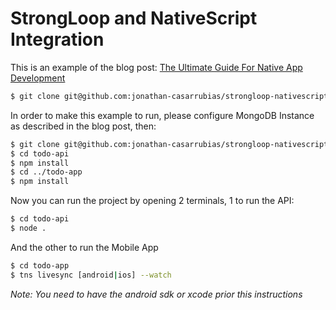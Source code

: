 # StrongLoop and NativeScript Integration

This is an example of the blog post: [The Ultimate Guide For Native App Development](http:/mean.expert//2016/05/28/angular-2-ultimate-native-app)

```sh 
$ git clone git@github.com:jonathan-casarrubias/strongloop-nativescript.git
```

In order to make this example to run, please configure MongoDB Instance as described in the blog post, then:

```sh 
$ git clone git@github.com:jonathan-casarrubias/strongloop-nativescript.git
$ cd todo-api
$ npm install
$ cd ../todo-app
$ npm install
```

Now you can run the project by opening 2 terminals, 1 to run the API:

```sh 
$ cd todo-api
$ node .
```

And the other to run the Mobile App

```sh 
$ cd todo-app
$ tns livesync [android|ios] --watch
```

*Note: You need to have the android sdk or xcode prior this instructions*